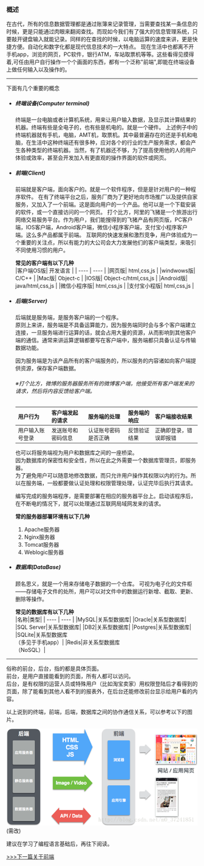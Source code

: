 ### 概述
 在古代，所有的信息数据管理都是通过账簿来记录管理，当需要查找某一条信息的时候，更是只能通过肉眼来翻阅查找。而现如今我们有了强大的信息管理系统，只要敲开键盘输入就能记录。同样的在查找的时候，以电脑运算的速度来讲，更是快捷方便。自动化和数字化都是现代信息技术的一大特点。
现在生活中也都离不开手机app，浏览的网页，PC软件，银行ATM，车站取票机等等。这些看得见摸得着,可任由用户自行操作一个个画面的东西，都有一个泛称"前端",即能在终端设备上做任何输入以及操作的。

----
下面有几个重要的概念

- ##### 终端设备(Computer terminal)
  终端是一台电脑或者计算机系统，用来让用户输入数据，及显示其计算结果的机器。终端有些是全电子的，也有些是机电的。就是一个硬件。
  上述例子中的终端机器就有手机，电脑，AMT机，取票机。其中最普遍存在的还是手机和电脑，在生活中这种终端还有很多种，应对各个的行业的生产服务需求，都会产生各种类型的终端机器。当然，有了机器还不够，为了提高使用他的人的用户体验或效率，甚至会开发加入有更直观的操作界面的软件或网页。
- ##### 前端(Client)
  前端就是客户端，面向客户的。就是一个软件程序，但是是针对用户的一种程序软件。
  在有了终端平台之后，服务厂商为了更好地向市场推广以及提供自家服务，又加入了一个前端。这是面向用户的一个产品。他可以是一个下载安装的软件，或一个直接访问的一个网页。
  打个比方，阿里的飞猪是一个旅游出行网络交易服务平台。作为用户，我们能搜得到的飞猪产品有网页版，PC客户端，IOS客户端，Android客户端，微信小程序客户端，支付宝小程序客户端。这么多产品都属于前端。
  互联网的快速发展和激烈竞争，用户体验成为一个重要的关注点，所以有能力的大公司会大力发展他们的客户端类型，来吸引不同使用习惯的用户。

  **常见的客户端有以下几种**  
  |客户端OS版|  开发语言  |
  | ---- | ---- |
  |网页版|  html,css,js  |
  |windwows版|  C/C++  |
  |Mac版|  Object-c  |
  |IOS版|  Object-c/html,css,js  |
  |Android版|  java/html,css,js  |
  |微信小程序版|  html,css,js  |
  |支付宝小程版|  html,css,js  |
- ##### 后端(Server)
  后端就是服务端，是服务客户端的一个程序。  
  原则上来讲，服务端是不具备运算能力，因为服务端同时会与多个客户端建立连接，一旦服务端进行运算的话，就会占用大量的资源，从而影响到其他客户端的通信。通常来讲运算逻辑都要写在客户端中，服务端都只具备认证与传输数据功能。  

  因为服务端是为该产品所有的客户端服务的，所以服务的内容诸如向客户端提供资源，保存客户端数据。
  ###### ※打个比方，微博的服务器服务所有的微博客户端，他接受所有客户端发来的请求，然后将内容反馈给客户端。  
  |用户行为|客户端发起的请求|服务端的处理|服务端的响应|客户端接收结果|
  | ---- | ---- | ---- |---- |---- |
  |用户输入账号登录|发送账号和密码信息|认证账号密码是否正确|反馈验证结果|正确即登录，错误即报错|  

  也可以将服务端视为用户和数据库之间的一座桥梁。  
  因为数据库的保密性和安全性，所以在此之外需要一个数据库管理员，即服务器。  
  为了避免用户可以随意地修改数据，而只允许用户操作其权限以内的行为。所以在服务端，一般都要做认证处理和权限管理处理，认证完毕后执行其请求。

   编写完成的服务端程序，是需要部署在相应的服务器平台上。启动该程序后，在不断电的情况下，就可以处理通过互联网局域网发来的请求。

   **常的服务器部署环境有以下几种**  
     1. Apache服务器
     1. Nginx服务器
     1. Tomcat服务器
     1. Weblogic服务器

- ##### 数据库(DataBase)
  顾名思义，就是一个用来存储电子数据的一个仓库。
  可视为电子化的文件柜——存储电子文件的处所，用户可以对文件中的数据运行新增、截取、更新、删除等操作。

  **常见的数据库有以下几种**  
  |名称|类型|
  | ---- | ---- |
  |MySQL|关系型数据库|
  |Oracle|关系型数据库|
  |SQL Server|关系型数据库|
  |DB2|关系型数据库|
  |Postgres|关系型数据库|
  |SQLite|关系型数据库<br>（多见于手机app）|
  |Redis|非关系型数据库<br>（NoSQL）|
---
俗称的前台，后台，指的都是具体页面。  
前台，是用户直接能看到的页面，所有人都可以访问。  
后台，是有权限的运营人员或特殊用户（比如淘宝卖家）用权限登陆后才看得到的页面，除了能看到其他人看不到的报表外，在后台还能修改前台显示给用户看的内容。

以上说到的终端，前端，后端，数据库之间的协作通信关系，可以参考以下的图片。

![-](../img/20170731222050372.png)(需改)


建议在学习了编程语言基础后，再往下阅读。

[>>>下一篇关于前端](../lib/关于前端.md)
